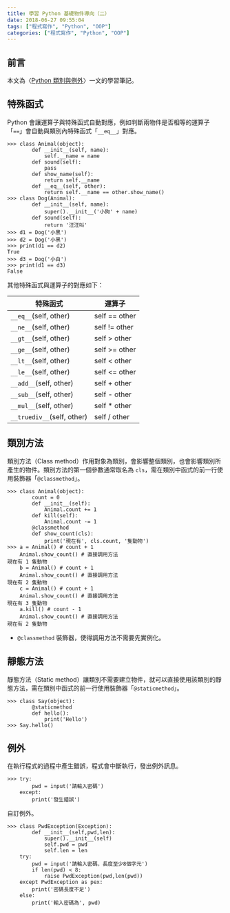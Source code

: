 ```yaml
---
title: 學習 Python 基礎物件導向（二）
date: 2018-06-27 09:55:04
tags: ["程式寫作", "Python", "OOP"]
categories: ["程式寫作", "Python", "OOP"]
---
```


## 前言
本文為〈[Python 類別與例外](https://sites.google.com/site/zsgititit/home/python-cheng-shi-she-ji/python-lei-bie)〉一文的學習筆記。

## 特殊函式
Python 會讓運算子與特殊函式自動對應，例如判斷兩物件是否相等的運算子「`==`」會自動與類別內特殊函式「`__eq__`」對應。
```Py
>>> class Animal(object):
        def __init__(self, name):
            self.__name = name
        def sound(self):
            pass
        def show_name(self):
            return self.__name
        def __eq__(self, other):
            return self.__name == other.show_name()
>>> class Dog(Animal):
        def __init__(self, name):
            super().__init__('小狗' + name)
        def sound(self):
            return '汪汪叫'
>>> d1 = Dog('小黑')
>>> d2 = Dog('小黑')
>>> print(d1 == d2)
True
>>> d3 = Dog('小白')
>>> print(d1 == d3)
False
```
其他特殊函式與運算子的對應如下：

特殊函式 | 運算子
--- | ---
`__eq__`(self, other) | self == other
`__ne__`(self, other) | self != other
`__gt__`(self, other) | self > other
`__ge__`(self, other) | self >= other
`__lt__`(self, other) | self < other
`__le__`(self, other) | self <= other
`__add__`(self, other) | self + other
`__sub__`(self, other) | self - other
`__mul__`(self, other) | self * other
`__truediv__`(self, other) | self / other

## 類別方法
類別方法（Class method）作用對象為類別，會影響整個類別，也會影響類別所產生的物件。類別方法的第一個參數通常取名為 `cls`，需在類別中函式的前一行使用裝飾器「`@classmethod`」。
```Py
>>> class Animal(object):
        count = 0
        def __init__(self):
            Animal.count += 1
        def kill(self):
            Animal.count -= 1
        @classmethod
        def show_count(cls):
            print('現在有', cls.count, '隻動物')
>>> a = Animal() # count + 1
    Animal.show_count() # 直接調用方法
現在有 1 隻動物
    b = Animal() # count + 1
    Animal.show_count() # 直接調用方法
現在有 2 隻動物
    c = Animal() # count + 1
    Animal.show_count() # 直接調用方法
現在有 3 隻動物
    a.kill() # count - 1
    Animal.show_count() # 直接調用方法
現在有 2 隻動物
```
- `@classmethod` 裝飾器，使得調用方法不需要先實例化。

## 靜態方法
靜態方法（Static method）讓類別不需要建立物件，就可以直接使用該類別的靜態方法，需在類別中函式的前一行使用裝飾器「`@staticmethod`」。
```Py
>>> class Say(object):
        @staticmethod
        def hello():
            print('Hello')
>>> Say.hello()
```

## 例外
在執行程式的過程中產生錯誤，程式會中斷執行，發出例外訊息。
```Py
>>> try:
        pwd = input('請輸入密碼')
    except:
        print('發生錯誤')
```
自訂例外。
```Py
>>> class PwdException(Exception):
        def __init__(self,pwd,len):
            super().__init__(self)
            self.pwd = pwd
            self.len = len
    try:
        pwd = input('請輸入密碼，長度至少8個字元')
        if len(pwd) < 8:
            raise PwdException(pwd,len(pwd))
    except PwdException as pex:
        print('密碼長度不足')
    else:
        print('輸入密碼為', pwd)
```